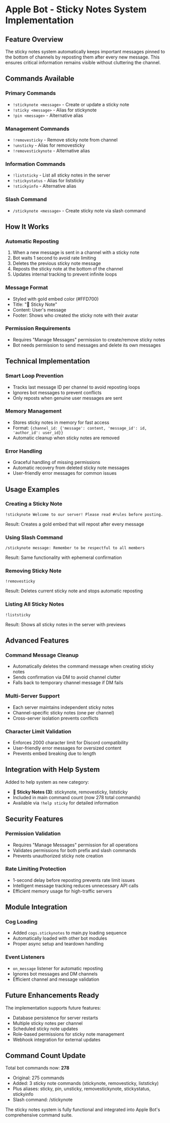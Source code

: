 # Apple Bot - Sticky Notes System Implementation

## Feature Overview

The sticky notes system automatically keeps important messages pinned to the bottom of channels by reposting them after every new message. This ensures critical information remains visible without cluttering the channel.

## Commands Available

### Primary Commands
- `!stickynote <message>` - Create or update a sticky note
- `!sticky <message>` - Alias for stickynote
- `!pin <message>` - Alternative alias

### Management Commands  
- `!removesticky` - Remove sticky note from channel
- `!unsticky` - Alias for removesticky
- `!removestickynote` - Alternative alias

### Information Commands
- `!liststicky` - List all sticky notes in the server
- `!stickystatus` - Alias for liststicky
- `!stickyinfo` - Alternative alias

### Slash Command
- `/stickynote <message>` - Create sticky note via slash command

## How It Works

### Automatic Reposting
1. When a new message is sent in a channel with a sticky note
2. Bot waits 1 second to avoid rate limiting
3. Deletes the previous sticky note message
4. Reposts the sticky note at the bottom of the channel
5. Updates internal tracking to prevent infinite loops

### Message Format
- Styled with gold embed color (#FFD700)
- Title: "📌 Sticky Note"
- Content: User's message
- Footer: Shows who created the sticky note with their avatar

### Permission Requirements
- Requires "Manage Messages" permission to create/remove sticky notes
- Bot needs permission to send messages and delete its own messages

## Technical Implementation

### Smart Loop Prevention
- Tracks last message ID per channel to avoid reposting loops
- Ignores bot messages to prevent conflicts
- Only reposts when genuine user messages are sent

### Memory Management
- Stores sticky notes in memory for fast access
- Format: `{channel_id: {'message': content, 'message_id': id, 'author_id': user_id}}`
- Automatic cleanup when sticky notes are removed

### Error Handling
- Graceful handling of missing permissions
- Automatic recovery from deleted sticky note messages
- User-friendly error messages for common issues

## Usage Examples

### Creating a Sticky Note
```
!stickynote Welcome to our server! Please read #rules before posting.
```
Result: Creates a gold embed that will repost after every message

### Using Slash Command
```
/stickynote message: Remember to be respectful to all members
```
Result: Same functionality with ephemeral confirmation

### Removing Sticky Note
```
!removesticky
```
Result: Deletes current sticky note and stops automatic reposting

### Listing All Sticky Notes
```
!liststicky
```
Result: Shows all sticky notes in the server with previews

## Advanced Features

### Command Message Cleanup
- Automatically deletes the command message when creating sticky notes
- Sends confirmation via DM to avoid channel clutter
- Falls back to temporary channel message if DM fails

### Multi-Server Support
- Each server maintains independent sticky notes
- Channel-specific sticky notes (one per channel)
- Cross-server isolation prevents conflicts

### Character Limit Validation
- Enforces 2000 character limit for Discord compatibility
- User-friendly error messages for oversized content
- Prevents embed breaking due to length

## Integration with Help System

Added to help system as new category:
- **📌 Sticky Notes (3)**: stickynote, removesticky, liststicky
- Included in main command count (now 278 total commands)
- Available via `!help sticky` for detailed information

## Security Features

### Permission Validation
- Requires "Manage Messages" permission for all operations
- Validates permissions for both prefix and slash commands
- Prevents unauthorized sticky note creation

### Rate Limiting Protection
- 1-second delay before reposting prevents rate limit issues
- Intelligent message tracking reduces unnecessary API calls
- Efficient memory usage for high-traffic servers

## Module Integration

### Cog Loading
- Added `cogs.stickynotes` to main.py loading sequence
- Automatically loaded with other bot modules
- Proper async setup and teardown handling

### Event Listeners
- `on_message` listener for automatic reposting
- Ignores bot messages and DM channels
- Efficient channel and message validation

## Future Enhancements Ready

The implementation supports future features:
- Database persistence for server restarts
- Multiple sticky notes per channel
- Scheduled sticky note updates
- Role-based permissions for sticky note management
- Webhook integration for external updates

## Command Count Update

Total bot commands now: **278**
- Original: 275 commands
- Added: 3 sticky note commands (stickynote, removesticky, liststicky)
- Plus aliases: sticky, pin, unsticky, removestickynote, stickystatus, stickyinfo
- Slash command: /stickynote

The sticky notes system is fully functional and integrated into Apple Bot's comprehensive command suite.